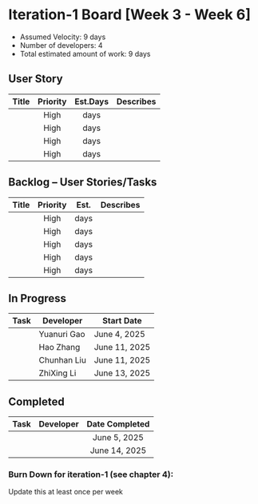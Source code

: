 # Iteration-1 Board [Week 3 - Week 6] 

* Assumed Velocity: 9 days
* Number of developers: 4
* Total estimated amount of work: 9 days
## User Story
| Title                             | Priority | Est.Days       | Describes                                |
| -------------------------------   | :------: | :-----------:  | ---------------------------------------- |
|                                   | High     |     days       |                                          |
|                                   | High     |     days       |                                          |
|                                   | High     |     days       |                                          |
|                                   | High     |     days       |                                          |

## Backlog – User Stories/Tasks

| Title                                     | Priority | Est. | Describes                            |
| ----------------------------------------- | :------: | :--: | ------------------------------------ |
|                                           | High     |  days|                                         |
|                                           | High     |  days|                                         |
|                                           | High     |  days|                                         |
|                                           | High     |  days|                                         |
|                                           | High     |  days|                                         |
## In Progress

| Task                                      | Developer      | Start Date    |
| ----------------------------------------- | -------------- | ------------- |
|                                           |  Yuanuri Gao     | June 4, 2025  |
|                                           |  Hao Zhang    | June 11, 2025 |
|                                           |  Chunhan Liu    | June 11, 2025 |
|                                           |  ZhiXing Li   | June 13, 2025 |

## Completed
| Task                      | Developer | Date Completed |
| ------------------------- | :-------: | :------------: |
|                           |           | June 5, 2025   |
|                           |           | June 14, 2025  |

### Burn Down for iteration-1 (see chapter 4):
Update this at least once per week

